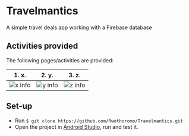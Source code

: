 # Travelmantics

A simple travel deals app working with a Firebase database

## Activities provided

The following pages/activities are provided:

| 1. x.                                 | 2. y.                             | 3. z.                             |
| ------------------------------------------------- | ------------------------------------------| -------------------------------------- |
| ![x info](art/x.png) | ![y info](art/y.png) | ![z info](art/z.png) |

## Set-up

 - Run `$ git clone https://github.com/Rwothoromo/Travelmantics.git`
 - Open the project in [Android Studio](https://developer.android.com/studio), run and test it.
